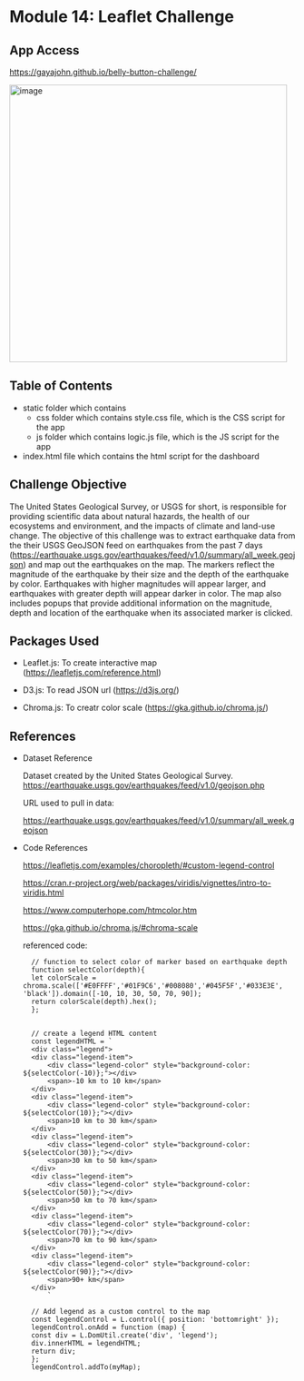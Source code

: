 # Module 14: Leaflet Challenge

## App Access

https://gayajohn.github.io/belly-button-challenge/

<img width="489" alt="image" src="https://github.com/gayajohn/belly-button-challenge/assets/135036996/512b26d4-4443-402c-b349-038af2611a89">


## Table of Contents

- static folder which contains 
    - css folder which contains style.css file, which is the CSS script for the app
    - js folder which contains logic.js file, which is the JS script for the app 
- index.html file which contains the html script for the dashboard

## Challenge Objective

The United States Geological Survey, or USGS for short, is responsible for providing scientific data about natural hazards, the health of our ecosystems and environment, and the impacts of climate and land-use change. 
The objective of this challenge was to extract earthquake data from the their USGS GeoJSON feed on earthquakes from the past 7 days (https://earthquake.usgs.gov/earthquakes/feed/v1.0/summary/all_week.geojson) and map out the earthquakes on the map. The markers  reflect the magnitude of the earthquake by their size and the depth of the earthquake by color. Earthquakes with higher magnitudes will appear larger, and earthquakes with greater depth will appear darker in color. 
The map also includes popups that provide additional information on the magnitude, depth and location of the earthquake when its associated marker is clicked.

## Packages Used

- Leaflet.js: To create interactive map (https://leafletjs.com/reference.html)

- D3.js: To read JSON url (https://d3js.org/)

- Chroma.js: To creatr color scale (https://gka.github.io/chroma.js/)

## References

- Dataset Reference

    Dataset created by the United States Geological Survey. https://earthquake.usgs.gov/earthquakes/feed/v1.0/geojson.php 

    URL used to pull in data:

    https://earthquake.usgs.gov/earthquakes/feed/v1.0/summary/all_week.geojson

- Code References

    https://leafletjs.com/examples/choropleth/#custom-legend-control

    https://cran.r-project.org/web/packages/viridis/vignettes/intro-to-viridis.html

    https://www.computerhope.com/htmcolor.htm

    https://gka.github.io/chroma.js/#chroma-scale

    referenced code:

        // function to select color of marker based on earthquake depth
        function selectColor(depth){
        let colorScale = chroma.scale(['#E0FFFF','#01F9C6','#008080','#045F5F','#033E3E', 'black']).domain([-10, 10, 30, 50, 70, 90]);
        return colorScale(depth).hex();
        };


        // create a legend HTML content
        const legendHTML = `
        <div class="legend"> 
        <div class="legend-item">
            <div class="legend-color" style="background-color: ${selectColor(-10)};"></div>
            <span>-10 km to 10 km</span>
        </div>
        <div class="legend-item">
            <div class="legend-color" style="background-color: ${selectColor(10)};"></div>
            <span>10 km to 30 km</span>
        </div>
        <div class="legend-item">
            <div class="legend-color" style="background-color: ${selectColor(30)};"></div>
            <span>30 km to 50 km</span>
        </div>
        <div class="legend-item">
            <div class="legend-color" style="background-color: ${selectColor(50)};"></div>
            <span>50 km to 70 km</span>
        </div>
        <div class="legend-item">
            <div class="legend-color" style="background-color: ${selectColor(70)};"></div>
            <span>70 km to 90 km</span>
        </div>    
        <div class="legend-item">
            <div class="legend-color" style="background-color: ${selectColor(90)};"></div>
            <span>90+ km</span>
        </div>
            `

        // Add legend as a custom control to the map
        const legendControl = L.control({ position: 'bottomright' });
        legendControl.onAdd = function (map) {
        const div = L.DomUtil.create('div', 'legend');
        div.innerHTML = legendHTML;
        return div;
        };
        legendControl.addTo(myMap);

